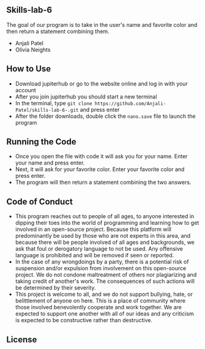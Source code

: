 ## Skills-lab-6

The goal of our program is to take in the user's name and favorite color and then return a statement combining them.

* Anjali Patel
* Olivia Neights

## How to Use 
* Download jupiterhub or go to the website online and log in with your account 
* After you join jupiterhub you should start a new terminal
* In the terminal, type `git clone https://github.com/Anjali-Patel/skills-lab-6-.git` and press enter 
* After the folder downloads, double click the `nano.save` file to launch the program

## Running the Code
* Once you open the file with code it will ask you for your name. Enter your name and press enter.
* Next, it will ask for your favorite color. Enter your favorite color and press enter.
* The program will then return a statement combining the two answers. 

## Code of Conduct 
* This program reaches out to people of all ages, to anyone interested in dipping their toes into the world of programming and learning how to get involved in an open-source project. Because this platform will predominantly be used by those who are not experts in this area, and because there will be people involved of all ages and backgrounds, we ask that foul or derogatory language to not be used. Any offensive language is prohibited and will be removed if seen or reported. 
* In the case of any wrongdoings by a party, there is a potential risk of suspension and/or expulsion from involvement on this open-source project. We do not condone maltreatment of others nor plagiarizing and taking credit of another's work. The consequences of such actions will be determined by their severity. 
* This project is welcome to all, and we do not support bullying, hate, or belittlement of anyone on here. This is a place of community where those involved benevolently cooperate and work together. We are expected to support one another with all of our ideas and any criticism is expected to be constructive rather than destructive.  


## License
